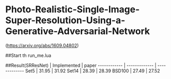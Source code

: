 # Photo-Realistic-Single-Image-Super-Resolution-Using-a-Generative-Adversarial-Network
(https://arxiv.org/abs/1609.04802)

##Start
th run_me.lua

##Result(SRResNet)
 | Implemented | paper
------------ | ------------- | -------------
Set5 | 31.95 | 31.92
Set14 | 28.39 | 28.39
BSD100 | 27.49 | 27.52
